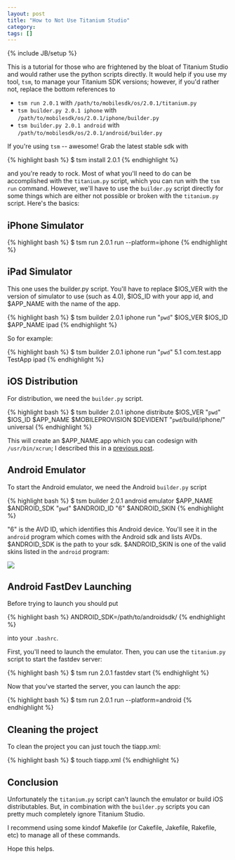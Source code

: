 ```yaml
---
layout: post
title: "How to Not Use Titanium Studio"
category: 
tags: []
---
```

{% include JB/setup %}

This is a tutorial for those who are frightened by the bloat of Titanium Studio
and would rather use the python scripts directly.  It would help if you use my
tool, `tsm`, to manage your Titanium SDK versions; however, if you'd rather not,
replace the bottom references to

- `tsm run 2.0.1` with `/path/to/mobilesdk/os/2.0.1/titanium.py`
- `tsm builder.py 2.0.1 iphone` with `/path/to/mobilesdk/os/2.0.1/iphone/builder.py`
- `tsm builder.py 2.0.1 android` with `/path/to/mobilesdk/os/2.0.1/android/builder.py`

If you're using `tsm` -- awesome! Grab the latest stable sdk with

{% highlight bash %}
$ tsm install 2.0.1
{% endhighlight %}

and you're ready to rock.  Most of what you'll need to do can be accomplished
with the `titanium.py` script, which you can run with the `tsm run` command.
However, we'll have to use the `builder.py` script directly for some things
which are either not possible or broken with the `titanium.py` script.  Here's
the basics:

## iPhone Simulator

{% highlight bash %}
$ tsm run 2.0.1 run --platform=iphone
{% endhighlight %}

## iPad Simulator

This one uses the builder.py script.  You'll have to replace
$IOS_VER with the version of simulator to use (such as 4.0), $IOS_ID with your
app id, and $APP_NAME with the name of the app.

{% highlight bash %}
$ tsm builder 2.0.1 iphone run "`pwd`" $IOS_VER $IOS_ID $APP_NAME ipad
{% endhighlight %}

So for example:

{% highlight bash %}
$ tsm builder 2.0.1 iphone run "`pwd`" 5.1 com.test.app TestApp ipad
{% endhighlight %}

## iOS Distribution

For distribution, we need the `builder.py` script.

{% highlight bash %}
$ tsm builder 2.0.1 iphone distribute $IOS_VER "`pwd`" $IOS_ID $APP_NAME $MOBILEPROVISION $DEVIDENT "`pwd`/build/iphone/" universal
{% endhighlight %}

This will create an $APP_NAME.app which you can codesign with `/usr/bin/xcrun`;
I described this in a [previous post](http://russfrank.us/2012/03/11/automatic-enterprise-distribution-in-titanium/).

## Android Emulator

To start the Android emulator, we need the Android `builder.py` script

{% highlight bash %}
$ tsm builder 2.0.1 android emulator $APP_NAME $ANDROID_SDK "`pwd`" $ANDROID_ID "6" $ANDROID_SKIN
{% endhighlight %}

"6" is the AVD ID, which identifies this Android device.  You'll see it in the
`android` program which comes with the Android sdk and lists AVDs. 
$ANDROID_SDK is the path to your sdk.
$ANDROID_SKIN is one of the valid skins listed in the `android` program:

<img src="{{ ASSET_PATH }}/skins.png" />


## Android FastDev Launching

Before trying to launch you should put

{% highlight bash %}
ANDROID_SDK=/path/to/androidsdk/
{% endhighlight %}

into your `.bashrc`.

First, you'll need to launch the emulator.
Then,
you can use the `titanium.py` script to start the fastdev server: 

{% highlight bash %}
$ tsm run 2.0.1 fastdev start
{% endhighlight %}

Now that you've started the server, you can launch the app:

{% highlight bash %}
$ tsm run 2.0.1 run --platform=android
{% endhighlight %}

## Cleaning the project

To clean the project you can just touch the tiapp.xml:

{% highlight bash %}
$ touch tiapp.xml
{% endhighlight %}

## Conclusion

Unfortunately the `titanium.py` script can't launch the emulator or build iOS
distributables.  But, in combination with the `builder.py` scripts 
you can pretty much completely ignore Titanium Studio.

I recommend using some kindof Makefile (or Cakefile, Jakefile, Rakefile, etc)
to manage all of these commands.

Hope this helps.
